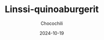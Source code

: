 ---
title: "Linssi-quinoaburgerit"
image: "https://vegaanibotti.lauravuo.me/2024/10/2024-10-19_small.png"
date: 2024-10-19
receipt_url: "https://chocochili.net/2013/07/linssi-quinoaburgerit/"
author: "Chocochili"
---